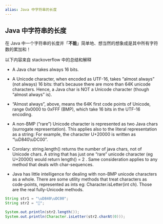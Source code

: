 ```yaml
---
alias: Java 中字符串的长度
---
```


## Java 中字符串的长度

在 Java 中一个字符串的长度并「**不能**」简单地、想当然的想象成是其中所有字符数的累加和！

以下内容来自 stackoverflow 中的总结和解释

- A Java char takes always 16 bits. 
 
- A Unicode character, when encoded as UTF-16, takes “almost always” (not always) 16 bits: that’s because there are more than 64K unicode characters. Hence, a Java char is NOT a Unicode character (though “almost always” is). 

- “Almost always”, above, means the 64K first code points of Unicode, range 0x0000 to 0xFFF (BMP), which take 16 bits in the UTF-16 encoding. 

- A non-BMP (“rare”) Unicode character is represented as two Java chars (surrogate representation). This applies also to the literal representation as a string: For example, the character U+20000 is written as “\uD840\uDC00”. 

- Corolary: string.length() returns the number of java chars, not of Unicode chars. A string that has just one “rare” unicode character (eg U+20000) would return length() = 2 . Same consideration applies to any method that deals with char-sequences. 

- Java has little intelligence for dealing with non-BMP unicode characters as a whole. There are some utility methods that treat characters as code-points, represented as ints eg: Character.isLetter(int ch). Those are the real fully-Unicode methods.

``` java
String str1 = "\uD840\uDC00";
String str2 = "𠀀";

System.out.println(str2.length());
System.out.println(Character.isLetter(str2.charAt(0)));
```
